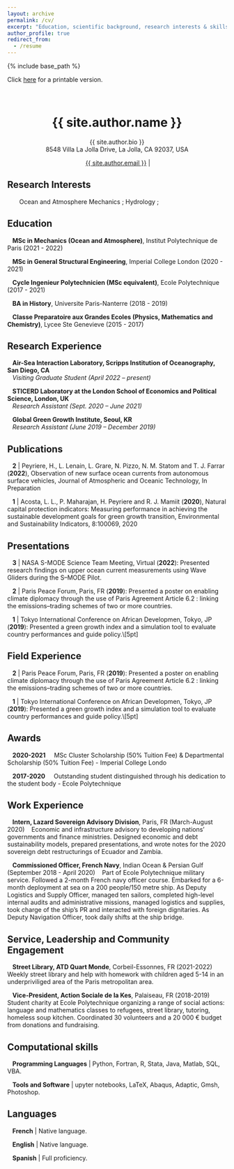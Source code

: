 ```yaml
---
layout: archive
permalink: /cv/
excerpt: "Education, scientific background, research interests & skills, and more."
author_profile: true
redirect_from:
  - /resume
---
```


{% include base_path %}

Click [here](/files/CV_Peyriere.pdf) for a printable version.<br /><br /><br />

<h1 align="center">{{ site.author.name }}</h1>
<p align="center">{{ site.author.bio }} <br /> 8548 Villa La Jolla Drive, La Jolla, CA 92037, USA</p>
<p align="center"><i class="fas fa-envelope" aria-hidden="true"></i>&nbsp;<a href="mailto:{{ site.author.email }}" target="_blank">{{ site.author.email }}</a> &#124



## Research Interests

&nbsp;&nbsp;&nbsp;&nbsp;&nbsp;&nbsp; Ocean and Atmosphere Mechanics ; Hydrology ; 


## Education 

&nbsp;&nbsp; **MSc in Mechanics (Ocean and Atmosphere)**, Institut Polytechnique de Paris (2021 - 2022)

&nbsp;&nbsp; **MSc in General Structural Engineering**, Imperial College London (2020 - 2021)

&nbsp;&nbsp; **Cycle Ingenieur Polytechnicien (MSc equivalent)**, Ecole Polytechnique (2017 - 2021)

&nbsp;&nbsp; **BA in History**, Universite Paris-Nanterre (2018 - 2019)

&nbsp;&nbsp; **Classe Preparatoire aux Grandes Ecoles (Physics, Mathematics and Chemistry)**, Lycee Ste Genevieve (2015 - 2017)

## Research Experience

&nbsp;&nbsp; **Air-Sea Interaction Laboratory, Scripps Institution of Oceanography, San Diego, CA** <br />
&nbsp;&nbsp; *Visiting Graduate Student (April 2022 – present)*

&nbsp;&nbsp; **STICERD Laboratory at the London School of Economics and Political Science, London, UK** <br />
&nbsp;&nbsp; *Research Assistant (Sept. 2020 – June 2021)*

&nbsp;&nbsp; **Global Green Growth Institute, Seoul, KR** <br />
&nbsp;&nbsp; *Research Assistant (June 2019 – December 2019)*

## Publications

&nbsp;&nbsp; **2** &#124; Peyriere, H.,  L. Lenain, L. Grare, N. Pizzo, N. M. Statom and T. J. Farrar (**2022**), Observation of new surface ocean currents from autonomous surface vehicles, Journal of Atmospheric and Oceanic Technology, In Preparation

&nbsp;&nbsp; **1** &#124; Acosta, L. L.,  P. Maharajan, H. Peyriere and R. J. Mamiit (**2020**), Natural capital protection indicators: Measuring performance in achieving the sustainable development goals for green growth transition, Environmental and Sustainability Indicators, 8:100069, 2020

## Presentations

&nbsp;&nbsp; **3** &#124; NASA S-MODE Science Team Meeting, Virtual (**2022**): Presented research findings on upper ocean current measurements using Wave Gliders during the S–MODE Pilot.

&nbsp;&nbsp; **2** &#124; Paris Peace Forum, Paris, FR (**2019**): Presented a poster on enabling climate diplomacy through the use of Paris Agreement Article 6.2 : linking the emissions–trading schemes of two or more countries. 

&nbsp;&nbsp; **1** &#124; Tokyo International Conference on African Developmen, Tokyo, JP (**2019**): Presented a green growth index and a simulation tool to evaluate country performances and guide policy.\\[5pt] 

## Field Experience

&nbsp;&nbsp; **2** &#124; Paris Peace Forum, Paris, FR (**2019**): Presented a poster on enabling climate diplomacy through the use of Paris Agreement Article 6.2 : linking the emissions–trading schemes of two or more countries. 

&nbsp;&nbsp; **1** &#124; Tokyo International Conference on African Developmen, Tokyo, JP (**2019**): Presented a green growth index and a simulation tool to evaluate country performances and guide policy.\\[5pt] 
    
## Awards

&nbsp;&nbsp; **2020-2021** &nbsp;&nbsp;&nbsp; MSc Cluster Scholarship (50% Tuition Fee) & Departmental Scholarship (50% Tuition Fee) - Imperial College Londo<br /> 

&nbsp;&nbsp; **2017-2020** &nbsp;&nbsp;&nbsp; Outstanding student distinguished through his dedication to the student body - Ecole Polytechnique<br />

## Work Experience

&nbsp;&nbsp; **Intern, Lazard Sovereign Advisory Division**, Paris, FR (March-August 2020)
&nbsp;&nbsp; Economic and infrastructure advisory to developing nations’ governments and finance ministries. Designed economic and debt sustainability models, prepared presentations, and wrote notes for the 2020 sovereign debt restructurings of Ecuador and Zambia.

&nbsp;&nbsp; **Commissioned Officer, French Navy**, Indian Ocean & Persian Gulf (September 2018 - April 2020)
&nbsp;&nbsp; Part of Ecole Polytechnique military service. Followed a 2-month French navy officer course. Embarked for a 6-month deployment at sea on a 200 people/150 metre ship. As Deputy Logistics and Supply Officer, managed ten sailors, completed high-level internal audits and administrative missions, managed logistics and supplies, took charge of the ship’s PR and interacted with foreign dignitaries. As Deputy Navigation Officer, took daily shifts at the ship bridge.

## Service, Leadership and Community Engagement

&nbsp;&nbsp; **Street Library, ATD Quart Monde**, Corbeil-Essonnes, FR (2021-2022)
Weekly street library and help with homework with children aged 5-14 in an underpriviliged area of the Paris metropolitan area.
  
&nbsp;&nbsp; **Vice-President, Action Sociale de la Kes**, Palaiseau, FR (2018-2019)
Student charity at Ecole Polytechnique organizing a range of social actions: language and mathematics classes to refugees, street library, tutoring, homeless soup kitchen. Coordinated 30 volunteers and a 20 000 € budget from donations and fundraising.

## Computational skills

&nbsp;&nbsp; **Programming Languages** &#124; Python, Fortran, R, Stata, Java, Matlab, SQL, VBA.

&nbsp;&nbsp; **Tools and Software** &#124; upyter notebooks, LaTeX, Abaqus, Adaptic, Gmsh, Photoshop.

## Languages

&nbsp;&nbsp; **French** &#124; Native language.

&nbsp;&nbsp; **English** &#124; Native language.

&nbsp;&nbsp; **Spanish** &#124; Full proficiency.


